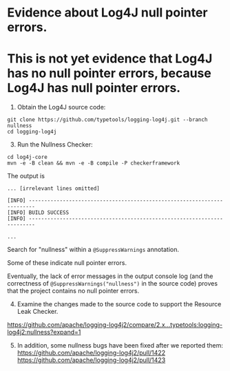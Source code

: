 # Evidence about Log4J null pointer errors.
# This is not yet evidence that Log4J has no null pointer errors, because Log4J has null pointer errors.

1. Obtain the Log4J source code:

```
git clone https://github.com/typetools/logging-log4j.git --branch nullness
cd logging-log4j
```

3. Run the Nullness Checker:

```
cd log4j-core
mvn -e -B clean && mvn -e -B compile -P checkerframework
```


The output is

```
... [irrelevant lines omitted]

[INFO] ------------------------------------------------------------------------
[INFO] BUILD SUCCESS
[INFO] ------------------------------------------------------------------------

...
```

Search for "nullness" within a `@SuppressWarnings` annotation.

Some of these indicate null pointer errors.

Eventually, the lack of error messages in the output console log (and the correctness of `@SuppressWarnings("nullness")` in the source code) proves that the project contains no null pointer errors.

4. Examine the changes made to the source code to support the Resource Leak Checker.

https://github.com/apache/logging-log4j2/compare/2.x...typetools:logging-log4j2:nullness?expand=1

5. In addition, some nullness bugs have been fixed after we reported them:
https://github.com/apache/logging-log4j2/pull/1422
https://github.com/apache/logging-log4j2/pull/1423
